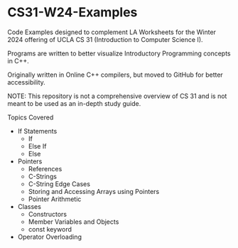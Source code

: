 # CS31-W24-Examples
Code Examples designed to complement LA Worksheets for the Winter 2024 offering of UCLA CS 31 (Introduction to Computer Science I).

Programs are written to better visualize Introductory Programming concepts in C++.

Originally written in Online C++ compilers, but moved to GitHub for better accessibility.

NOTE: This repository is not a comprehensive overview of CS 31 and is not meant to be used as an in-depth study guide.

Topics Covered
- If Statements
    - If
    - Else If
    - Else
- Pointers
    - References
    - C-Strings
    - C-String Edge Cases
    - Storing and Accessing Arrays using Pointers
    - Pointer Arithmetic
- Classes
    - Constructors
    - Member Variables and Objects
    - const keyword
- Operator Overloading
